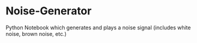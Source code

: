 # Noise-Generator
Python Notebook which generates and plays a noise signal (includes white noise, brown noise, etc.)
